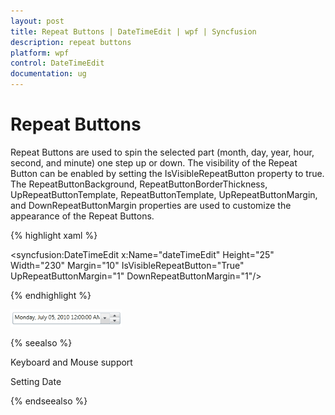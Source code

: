 ```yaml
---
layout: post
title: Repeat Buttons | DateTimeEdit | wpf | Syncfusion
description: repeat buttons
platform: wpf
control: DateTimeEdit
documentation: ug
---
```


# Repeat Buttons

Repeat Buttons are used to spin the selected part (month, day, year, hour, second, and minute) one step up or down. The visibility of the Repeat Button can be enabled by setting the IsVisibleRepeatButton property to true. The RepeatButtonBackground, RepeatButtonBorderThickness, UpRepeatButtonTemplate, RepeatButtonTemplate, UpRepeatButtonMargin, and DownRepeatButtonMargin properties are used to customize the appearance of the Repeat Buttons.


{% highlight xaml %}

<syncfusion:DateTimeEdit x:Name="dateTimeEdit" Height="25" Width="230" Margin="10" IsVisibleRepeatButton="True" UpRepeatButtonMargin="1" DownRepeatButtonMargin="1"/>

{% endhighlight  %}

![](Repeat-Buttons_images/Repeat-Buttons_img1.png)

{% seealso %}

Keyboard and Mouse support

Setting Date

{% endseealso %}